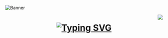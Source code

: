![Banner](https://img.freepik.com/vector-premium/fondo-abstracto-onda-papel-pintado-rayas-portada-banner-color-morado_206846-1186.jpg?w=2000)

<img align="right" src="https://visitor-badge.laobi.icu/badge?page_id=MauroGonzalez51.MauroGonzalez51" />

<h1 align="center">
    <a href="https://git.io/typing-svg"><img src="https://readme-typing-svg.herokuapp.com?font=JetBrains+Mono&weight=800&size=35&pause=1000&color=E6E6E6&center=true&vCenter=true&width=500&lines=Hi+There%F0%9F%91%8B;I'm+Mauro+Gonzalez" alt="Typing SVG" /></a>
</h1>

